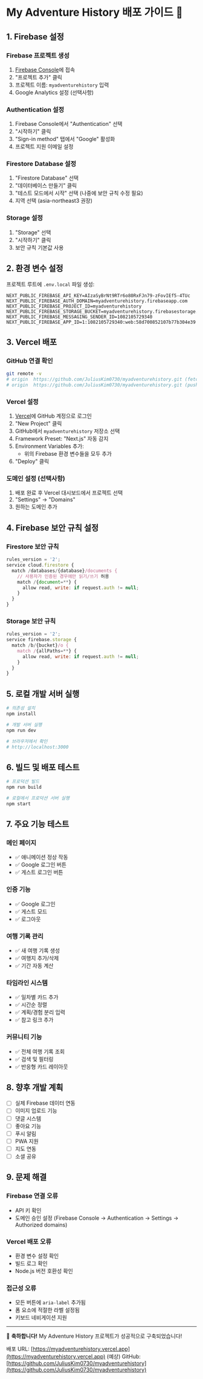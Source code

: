 # My Adventure History 배포 가이드 🚀

## 1. Firebase 설정

### Firebase 프로젝트 생성
1. [Firebase Console](https://console.firebase.google.com/)에 접속
2. "프로젝트 추가" 클릭
3. 프로젝트 이름: `myadventurehistory` 입력
4. Google Analytics 설정 (선택사항)

### Authentication 설정
1. Firebase Console에서 "Authentication" 선택
2. "시작하기" 클릭
3. "Sign-in method" 탭에서 "Google" 활성화
4. 프로젝트 지원 이메일 설정

### Firestore Database 설정
1. "Firestore Database" 선택
2. "데이터베이스 만들기" 클릭
3. "테스트 모드에서 시작" 선택 (나중에 보안 규칙 수정 필요)
4. 지역 선택 (asia-northeast3 권장)

### Storage 설정
1. "Storage" 선택
2. "시작하기" 클릭
3. 보안 규칙 기본값 사용

## 2. 환경 변수 설정

프로젝트 루트에 `.env.local` 파일 생성:

```env
NEXT_PUBLIC_FIREBASE_API_KEY=AIzaSyBrNt9RTr6o80RxFJn79-zFovIEf5-4TUc
NEXT_PUBLIC_FIREBASE_AUTH_DOMAIN=myadventurehistory.firebaseapp.com
NEXT_PUBLIC_FIREBASE_PROJECT_ID=myadventurehistory
NEXT_PUBLIC_FIREBASE_STORAGE_BUCKET=myadventurehistory.firebasestorage.app
NEXT_PUBLIC_FIREBASE_MESSAGING_SENDER_ID=1082105729340
NEXT_PUBLIC_FIREBASE_APP_ID=1:1082105729340:web:58d700852107b77b304e39
```

## 3. Vercel 배포

### GitHub 연결 확인
```bash
git remote -v
# origin  https://github.com/JuliusKim0730/myadventurehistory.git (fetch)
# origin  https://github.com/JuliusKim0730/myadventurehistory.git (push)
```

### Vercel 설정
1. [Vercel](https://vercel.com)에 GitHub 계정으로 로그인
2. "New Project" 클릭
3. GitHub에서 `myadventurehistory` 저장소 선택
4. Framework Preset: "Next.js" 자동 감지
5. Environment Variables 추가:
   - 위의 Firebase 환경 변수들을 모두 추가
6. "Deploy" 클릭

### 도메인 설정 (선택사항)
1. 배포 완료 후 Vercel 대시보드에서 프로젝트 선택
2. "Settings" → "Domains"
3. 원하는 도메인 추가

## 4. Firebase 보안 규칙 설정

### Firestore 보안 규칙
```javascript
rules_version = '2';
service cloud.firestore {
  match /databases/{database}/documents {
    // 사용자가 인증된 경우에만 읽기/쓰기 허용
    match /{document=**} {
      allow read, write: if request.auth != null;
    }
  }
}
```

### Storage 보안 규칙
```javascript
rules_version = '2';
service firebase.storage {
  match /b/{bucket}/o {
    match /{allPaths=**} {
      allow read, write: if request.auth != null;
    }
  }
}
```

## 5. 로컬 개발 서버 실행

```bash
# 의존성 설치
npm install

# 개발 서버 실행
npm run dev

# 브라우저에서 확인
# http://localhost:3000
```

## 6. 빌드 및 배포 테스트

```bash
# 프로덕션 빌드
npm run build

# 로컬에서 프로덕션 서버 실행
npm start
```

## 7. 주요 기능 테스트

### 메인 페이지
- ✅ 애니메이션 정상 작동
- ✅ Google 로그인 버튼
- ✅ 게스트 로그인 버튼

### 인증 기능
- ✅ Google 로그인
- ✅ 게스트 모드
- ✅ 로그아웃

### 여행 기록 관리
- ✅ 새 여행 기록 생성
- ✅ 여행지 추가/삭제
- ✅ 기간 자동 계산

### 타임라인 시스템
- ✅ 일차별 카드 추가
- ✅ 시간순 정렬
- ✅ 계획/경험 분리 입력
- ✅ 참고 링크 추가

### 커뮤니티 기능
- ✅ 전체 여행 기록 조회
- ✅ 검색 및 필터링
- ✅ 반응형 카드 레이아웃

## 8. 향후 개발 계획

- [ ] 실제 Firebase 데이터 연동
- [ ] 이미지 업로드 기능
- [ ] 댓글 시스템
- [ ] 좋아요 기능
- [ ] 푸시 알림
- [ ] PWA 지원
- [ ] 지도 연동
- [ ] 소셜 공유

## 9. 문제 해결

### Firebase 연결 오류
- API 키 확인
- 도메인 승인 설정 (Firebase Console → Authentication → Settings → Authorized domains)

### Vercel 배포 오류
- 환경 변수 설정 확인
- 빌드 로그 확인
- Node.js 버전 호환성 확인

### 접근성 오류
- 모든 버튼에 `aria-label` 추가됨
- 폼 요소에 적절한 라벨 설정됨
- 키보드 네비게이션 지원

---

🎉 **축하합니다!** My Adventure History 프로젝트가 성공적으로 구축되었습니다!

배포 URL: [https://myadventurehistory.vercel.app](https://myadventurehistory.vercel.app) (예상)
GitHub: [https://github.com/JuliusKim0730/myadventurehistory](https://github.com/JuliusKim0730/myadventurehistory)

